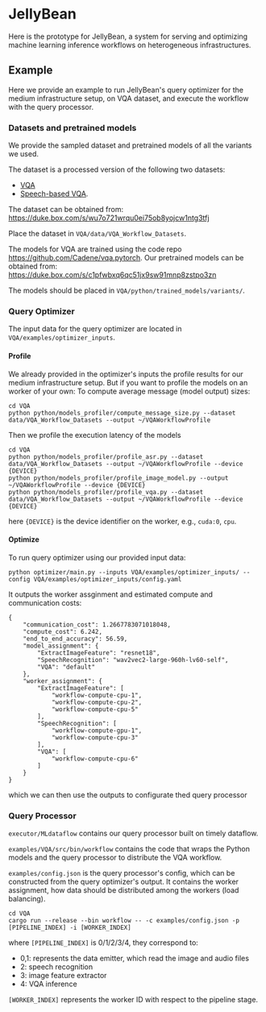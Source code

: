 # JellyBean
Here is the prototype for JellyBean, a system for serving and optimizing machine learning inference workflows on heterogeneous infrastructures. 

## Example
Here we provide an example to run JellyBean's query optimizer for the medium infrastructure setup, on VQA dataset, and execute the workflow with the query processor.

### Datasets and pretrained models
We provide the sampled dataset and pretrained models of all the variants we used.

The dataset is a processed version of the following two datasets:
- [VQA](https://visualqa.org/)
- [Speech-based VQA](https://github.com/zted/sbvqa).

The dataset can be obtained from: 
<https://duke.box.com/s/wu7o721wrqu0ei75ob8yojcw1ntg3tfj>

Place the dataset in `VQA/data/VQA_Workflow_Datasets`.

The models for VQA are trained using the code repo <https://github.com/Cadene/vqa.pytorch>. 
Our pretrained models can be obtained from:
<https://duke.box.com/s/c1pfwbxq6qc51jx9sw91mnp8zstpo3zn>

The models should be placed in `VQA/python/trained_models/variants/`.

### Query Optimizer
The input data for the query optimizer are located in `VQA/examples/optimizer_inputs`.

#### Profile
We already provided in the optimizer's inputs the profile results for our medium infrastructure setup. But if you want to profile the models on an worker of your own: 
To compute average message (model output) sizes:
```
cd VQA
python python/models_profiler/compute_message_size.py --dataset data/VQA_Workflow_Datasets --output ~/VQAWorkflowProfile
```

Then we profile the execution latency of the models
```
cd VQA
python python/models_profiler/profile_asr.py --dataset data/VQA_Workflow_Datasets --output ~/VQAWorkflowProfile --device {DEVICE}
python python/models_profiler/profile_image_model.py --output ~/VQAWorkflowProfile --device {DEVICE}
python python/models_profiler/profile_vqa.py --dataset data/VQA_Workflow_Datasets --output ~/VQAWorkflowProfile --device {DEVICE}
```
here `{DEVICE}` is the device identifier on the worker, e.g., `cuda:0`, `cpu`.

#### Optimize
To run query optimizer using our provided input data:
```
python optimizer/main.py --inputs VQA/examples/optimizer_inputs/ --config VQA/examples/optimizer_inputs/config.yaml
```

It outputs the worker assginment and estimated compute and communication costs:
```
{
    "communication_cost": 1.2667783071018048,
    "compute_cost": 6.242,
    "end_to_end_accuracy": 56.59,
    "model_assignment": {
        "ExtractImageFeature": "resnet18",
        "SpeechRecognition": "wav2vec2-large-960h-lv60-self",
        "VQA": "default"
    },
    "worker_assignment": {
        "ExtractImageFeature": [
            "workflow-compute-cpu-1",
            "workflow-compute-cpu-2",
            "workflow-compute-cpu-5"
        ],
        "SpeechRecognition": [
            "workflow-compute-gpu-1",
            "workflow-compute-cpu-3"
        ],
        "VQA": [
            "workflow-compute-cpu-6"
        ]
    }
}
```
which we can then use the outputs to configurate thed query processor

### Query Processor
`executor/MLdataflow` contains our query processor built on timely dataflow.

`examples/VQA/src/bin/workflow` contains the code that wraps the Python models and the query processor to distribute the VQA workflow.    

`examples/config.json` is the query processor's config, which can be constructed from the query optimizer's output. It contains the worker assignment, how data should be distributed among the workers (load balancing).

```
cd VQA
cargo run --release --bin workflow -- -c examples/config.json -p [PIPELINE_INDEX] -i [WORKER_INDEX]
```
where `[PIPELINE_INDEX]` is 0/1/2/3/4, they correspond to:
- 0,1: represents the data emitter, which read the image and audio files
- 2: speech recognition
- 3: image feature extractor
- 4: VQA inference

`[WORKER_INDEX]` represents the worker ID with respect to the pipeline stage.